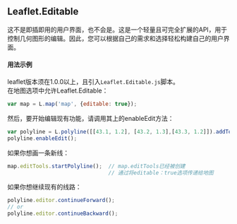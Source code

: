 ## Leaflet.Editable
这不是即插即用的用户界面，也不会是。这是一个轻量且可完全扩展的API，用于控制几何图形的编辑。因此，您可以根据自己的需求和选择轻松构建自己的用户界面。
#### 用法示例
leaflet版本须在1.0.0以上，且引入`Leaflet.Editable.js`脚本。  
在地图选项中允许Leaflet.Editable：

```javascript
var map = L.map('map', {editable: true});
```

然后，要开始编辑现有功能，请调用其上的enableEdit方法：

```javascript
var polyline = L.polyline([[43.1, 1.2], [43.2, 1.3],[43.3, 1.2]]).addTo(map);
polyline.enableEdit();
```
如果你想画一条新线：

```javascript
map.editTools.startPolyline();  // map.editTools已经被创建
                                // 通过将editable：true选项传递给地图
```
如果你想继续现有的线路：

```javascript
polyline.editor.continueForward();
// or
polyline.editor.continueBackward();
```
